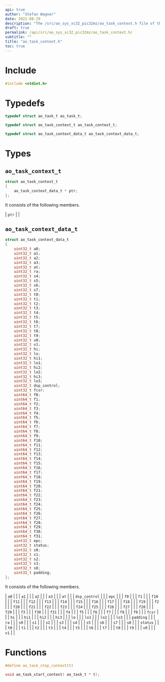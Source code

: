 ```yaml
---
api: true
author: "Stefan Wagner"
date: 2022-08-29
description: "The /src/ao_sys_xc32_pic32mz/ao_task_context.h file of the ao real-time operating system."
draft: true
permalink: /api/src/ao_sys_xc32_pic32mz/ao_task_context.h/
subtitle: ""
title: "ao_task_context.h"
toc: true
---
```


# Include

```c
#include <stdint.h>
```

# Typedefs

```c
typedef struct ao_task_t ao_task_t;
```

```c
typedef struct ao_task_context_t ao_task_context_t;
```

```c
typedef struct ao_task_context_data_t ao_task_context_data_t;
```

# Types

## `ao_task_context_t`

```c
struct ao_task_context_t
{
    ao_task_context_data_t * ptr;
};
```

It consists of the following members.

| `ptr` | |

## `ao_task_context_data_t`

```c
struct ao_task_context_data_t
{
    uint32_t a0;
    uint32_t a1;
    uint32_t a2;
    uint32_t a3;
    uint32_t at;
    uint32_t ra;
    uint32_t s4;
    uint32_t s5;
    uint32_t s6;
    uint32_t s7;
    uint32_t t0;
    uint32_t t1;
    uint32_t t2;
    uint32_t t3;
    uint32_t t4;
    uint32_t t5;
    uint32_t t6;
    uint32_t t7;
    uint32_t t8;
    uint32_t t9;
    uint32_t v0;
    uint32_t v1;
    uint32_t hi;
    uint32_t lo;
    uint32_t hi1;
    uint32_t lo1;
    uint32_t hi2;
    uint32_t lo2;
    uint32_t hi3;
    uint32_t lo3;
    uint32_t dsp_control;
    uint32_t fcsr;
    uint64_t f0;
    uint64_t f1;
    uint64_t f2;
    uint64_t f3;
    uint64_t f4;
    uint64_t f5;
    uint64_t f6;
    uint64_t f7;
    uint64_t f8;
    uint64_t f9;
    uint64_t f10;
    uint64_t f11;
    uint64_t f12;
    uint64_t f13;
    uint64_t f14;
    uint64_t f15;
    uint64_t f16;
    uint64_t f17;
    uint64_t f18;
    uint64_t f19;
    uint64_t f20;
    uint64_t f21;
    uint64_t f22;
    uint64_t f23;
    uint64_t f24;
    uint64_t f25;
    uint64_t f26;
    uint64_t f27;
    uint64_t f28;
    uint64_t f29;
    uint64_t f30;
    uint64_t f31;
    uint32_t epc;
    uint32_t status;
    uint32_t s0;
    uint32_t s1;
    uint32_t s2;
    uint32_t s3;
    uint32_t s8;
    uint32_t padding;
};
```

It consists of the following members.

| `a0` | |
| `a1` | |
| `a2` | |
| `a3` | |
| `at` | |
| `dsp_control` | |
| `epc` | |
| `f0` | |
| `f1` | |
| `f10` | |
| `f11` | |
| `f12` | |
| `f13` | |
| `f14` | |
| `f15` | |
| `f16` | |
| `f17` | |
| `f18` | |
| `f19` | |
| `f2` | |
| `f20` | |
| `f21` | |
| `f22` | |
| `f23` | |
| `f24` | |
| `f25` | |
| `f26` | |
| `f27` | |
| `f28` | |
| `f29` | |
| `f3` | |
| `f30` | |
| `f31` | |
| `f4` | |
| `f5` | |
| `f6` | |
| `f7` | |
| `f8` | |
| `f9` | |
| `fcsr` | |
| `hi` | |
| `hi1` | |
| `hi2` | |
| `hi3` | |
| `lo` | |
| `lo1` | |
| `lo2` | |
| `lo3` | |
| `padding` | |
| `ra` | |
| `s0` | |
| `s1` | |
| `s2` | |
| `s3` | |
| `s4` | |
| `s5` | |
| `s6` | |
| `s7` | |
| `s8` | |
| `status` | |
| `t0` | |
| `t1` | |
| `t2` | |
| `t3` | |
| `t4` | |
| `t5` | |
| `t6` | |
| `t7` | |
| `t8` | |
| `t9` | |
| `v0` | |
| `v1` | |

# Functions

```c
#define ao_task_stop_context(t)
```

```c
void ao_task_start_context( ao_task_t * t);
```

